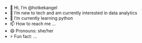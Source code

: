 - 👋 Hi, I’m @hotkekangel
- 👀 I’m new to tech and am currently interested in data analytics
- 🌱 I’m currently learning python
- 📫 How to reach me  ...
- 😄 Pronouns: she/her
- ⚡ Fun fact: ...

<!---
hotkekangel/hotkekangel is a ✨ special ✨ repository because its `README.md` (this file) appears on your GitHub profile.
You can click the Preview link to take a look at your changes.
--->
